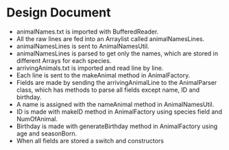 # Design Document

- animalNames.txt is imported with BufferedReader. 
- All the raw lines are fed into an Arraylist called animalNamesLines.
- animalNamesLines is sent to AnimalNamesUtil.
- animalNamesLines is parsed to get only the names, which are stored in different Arrays for each species.
- arrivingAnimals.txt is imported and read line by line.
- Each line is sent to the makeAnimal method in AnimalFactory.
- Fields are made by sending the arrivingAnimalLine to the AnimalParser class, which has methods to parse all fields except name, ID and birthday.
- A name is assigned with the nameAnimal method in AnimalNamesUtil.
- ID is made with makeID method in AnimalFactory using species field and NumOfAnimal.
- Birthday is made with generateBirthday method in AnimalFactory using age and seasonBorn.
- When all fields are stored a switch and constructors
